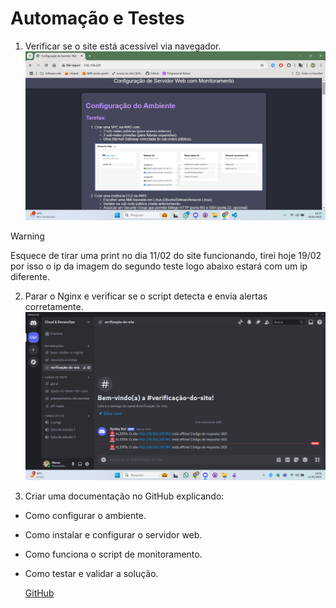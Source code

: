 # Automação e Testes

1) Verificar se o site está acessível via navegador.<br>
![teste_site_dispo](dist.png)

> [!WARNING]
> Esquece de tirar uma print no dia 11/02 do site funcionando, tirei hoje 19/02 por isso o ip da imagem do segundo teste logo abaixo estará com um ip diferente. 

2) Parar o Nginx e verificar se o script detecta e envia alertas corretamente.
![teste_stop_enginex](teste3.png) 

3) Criar uma documentação no GitHub explicando:
- Como configurar o ambiente.
- Como instalar e configurar o servidor web.
- Como funciona o script de monitoramento.
- Como testar e validar a solução.

  [GitHub](https://github.com/Daijinpala/projeto_1/tree/main)
